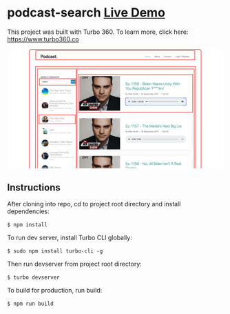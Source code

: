 # podcast-search [Live Demo](https://podcast-search-l1akz0.turbo360-vertex.com/)

This project was built with Turbo 360. To learn more, click here: https://www.turbo360.co

![alt text](screenshots/1.png " Podcast Search")

## Instructions

After cloning into repo, cd to project root directory and install dependencies:

```
$ npm install
```

To run dev server, install Turbo CLI globally:

```
$ sudo npm install turbo-cli -g
```

Then run devserver from project root directory:

```
$ turbo devserver
```

To build for production, run build:

```
$ npm run build
```
